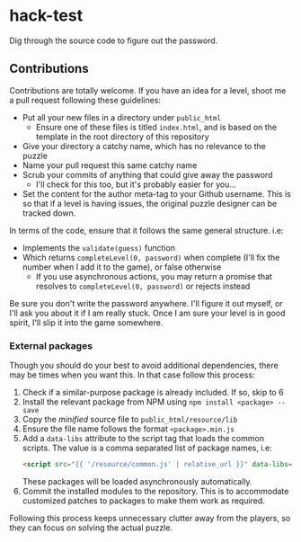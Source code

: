 # hack-test

Dig through the source code to figure out the password.

## Contributions

Contributions are totally welcome. If you have an idea for a level, shoot me a
pull request following these guidelines:

*   Put all your new files in a directory under `public_html`
    *   Ensure one of these files is titled `index.html`, and is based on the
        template in the root directory of this repository
*   Give your directory a catchy name, which has no relevance to the puzzle
*   Name your pull request this same catchy name
*   Scrub your commits of anything that could give away the password
    *   I'll check for this too, but it's probably easier for you...
*   Set the content for the author meta-tag to your Github username. This is so
    that if a level is having issues, the original puzzle designer can be
    tracked down.

In terms of the code, ensure that it follows the same general structure. i.e:
*   Implements the `validate(guess)` function
*   Which returns `completeLevel(0, password)` when complete (I'll fix the
    number when I add it to the game), or false otherwise
    *   If you use asynchronous actions, you may return a promise that resolves
        to `completeLevel(0, password)` or rejects instead

Be sure you don't write the password anywhere. I'll figure it out myself, or
I'll ask you about it if I am really stuck. Once I am sure your level is in good
spirit, I'll slip it into the game somewhere.

### External packages

Though you should do your best to avoid additional dependencies, there may be
times when you want this. In that case follow this process:

1.  Check if a similar-purpose package is already included. If so, skip to 6
2.  Install the relevant package from NPM using `npm install <package> --save`
3.  Copy the *minified* source file to `public_html/resource/lib`
4.  Ensure the file name follows the format `<package>.min.js`
5.  Add a `data-libs` attribute to the script tag that loads the common scripts.
    The value is a comma separated list of package names, i.e:
    ```html
    <script src="{{ '/resource/common.js' | relative_url }}" data-libs="react,redux"></script>
    ```
    These packages will be loaded asynchronously automatically.
6.  Commit the installed modules to the repository. This is to accommodate
    customized patches to packages to make them work as required.

Following this process keeps unnecessary clutter away from the players, so they
can focus on solving the actual puzzle.
